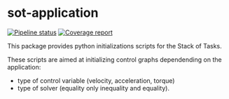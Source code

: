 sot-application
===============

[![Pipeline status](https://gepgitlab.laas.fr/stack-of-tasks/sot-application/badges/master/pipeline.svg)](https://gepgitlab.laas.fr/stack-of-tasks/sot-application/commits/master)
[![Coverage report](https://gepgitlab.laas.fr/stack-of-tasks/sot-application/badges/master/coverage.svg?job=doc-coverage)](http://projects.laas.fr/gepetto/doc/stack-of-tasks/sot-application/master/coverage/)


This package provides python initializations scripts for the Stack of
Tasks.

These scripts are aimed at initializing control graphs dependending on
the application:

 - type of control variable (velocity, acceleration, torque)
 - type of solver (equality only inequality and equality).

